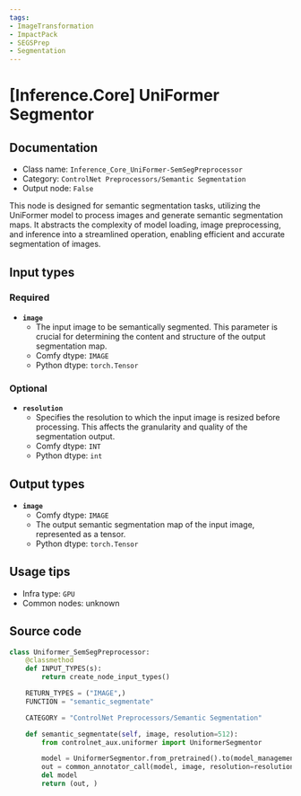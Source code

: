 ```yaml
---
tags:
- ImageTransformation
- ImpactPack
- SEGSPrep
- Segmentation
---
```


# [Inference.Core] UniFormer Segmentor
## Documentation
- Class name: `Inference_Core_UniFormer-SemSegPreprocessor`
- Category: `ControlNet Preprocessors/Semantic Segmentation`
- Output node: `False`

This node is designed for semantic segmentation tasks, utilizing the UniFormer model to process images and generate semantic segmentation maps. It abstracts the complexity of model loading, image preprocessing, and inference into a streamlined operation, enabling efficient and accurate segmentation of images.
## Input types
### Required
- **`image`**
    - The input image to be semantically segmented. This parameter is crucial for determining the content and structure of the output segmentation map.
    - Comfy dtype: `IMAGE`
    - Python dtype: `torch.Tensor`
### Optional
- **`resolution`**
    - Specifies the resolution to which the input image is resized before processing. This affects the granularity and quality of the segmentation output.
    - Comfy dtype: `INT`
    - Python dtype: `int`
## Output types
- **`image`**
    - Comfy dtype: `IMAGE`
    - The output semantic segmentation map of the input image, represented as a tensor.
    - Python dtype: `torch.Tensor`
## Usage tips
- Infra type: `GPU`
- Common nodes: unknown


## Source code
```python
class Uniformer_SemSegPreprocessor:
    @classmethod
    def INPUT_TYPES(s):
        return create_node_input_types()

    RETURN_TYPES = ("IMAGE",)
    FUNCTION = "semantic_segmentate"

    CATEGORY = "ControlNet Preprocessors/Semantic Segmentation"

    def semantic_segmentate(self, image, resolution=512):
        from controlnet_aux.uniformer import UniformerSegmentor

        model = UniformerSegmentor.from_pretrained().to(model_management.get_torch_device())
        out = common_annotator_call(model, image, resolution=resolution)
        del model
        return (out, )

```
